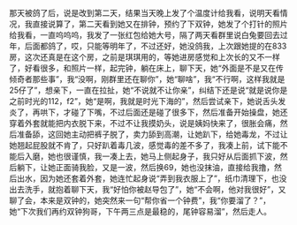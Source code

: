 那天被鸽了后，说是改到第二天，结果当天晚上发了个温度计给我看，说明天看情况，我直接说算了，第二天看到她又在排钟，预约了下双钟，她发了个打针的照片给我看，一直呜呜呜，我发了一张红包给她大号，隔了两天看群里说白兔要回去过年，后面都鸽了，哎，只能等明年了，不过还好，她没鸽我，上次跟她提的在833房，这次还真是在这个房，之前是琪琪用的，等她进房感觉和上次长的又不一样了，好看很多，和照片一样，起完钟，躺在床上，聊下天，她“外面是不是又在传倾奇者那些事”，我“没啊，刚群里还在聊你”，她“聊啥”，我“不行啊，这样我就是25仔了”，想亲下，一直在拉扯，她“不说就不让你亲”，纠结下还是说“就是说你是之前时光的112，f2”，她“是啊，我就是时光下海的”，然后尝试亲下，她说舌头发炎了，再哄下，才碰了下嘴，不过后面还是碰了很多下，然后准备开始操盘，她还穿着外套就能把内衣脱下来，不过不让我摸奶头，说是姨妈快来了，很胀会痛，然后准备舔，这回她主动把裤子脱了，卖力舔到高潮，让她趴下，给她毒龙，不过让她翘起屁股就不肯了，只好趴着毒几波，感觉毒的差不多了，我凑上前，试下能不能后入磨，她也很谨慎，我一凑上去，她马上侧起身子，我只好从后面抓下波，然后躺下，让她正面骑我脸，又是一波，然后换69，她也没抹油，直接给我撸，然后出水，因为她还套着外套，她连忙起身说“弄到我衣服上了”，纸巾清理下，也没出去洗手，就抱着聊下天，我“好怕你被赵导包了”，她“不会啊，他对我很好”，又聊了会，本来是双钟的，她突然来一句“帮你省一个钟费”，我“你要溜了？”，她“下次我们再约双钟狗哥，下午两三点是最稳的，尾钟容易溜”，然后走人。

